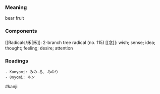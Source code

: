 ### Meaning

bear fruit

### Components

[[Radicals/禾|禾]]: 2-branch tree radical (no. 115) [[念]]: wish; sense; idea; thought; feeling; desire; attention

### Readings

```
- Kunyomi: みの.る, みのり
- Onyomi: ネン
```

#kanji